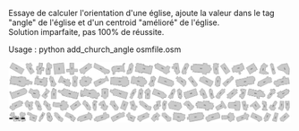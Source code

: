 Essaye de calculer l'orientation d'une église, ajoute la valeur dans le tag "angle" de l'église et d'un centroid "amélioré" de l'église.  
Solution imparfaite, pas 100% de réussite.

Usage : python add_church_angle osmfile.osm

![Image](Bas-Rhin_extrait.png "extrait")
